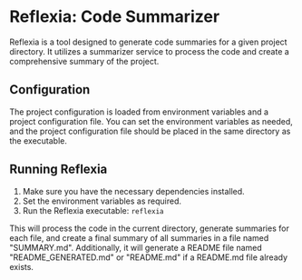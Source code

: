 # Reflexia: Code Summarizer

Reflexia is a tool designed to generate code summaries for a given project directory. It utilizes a summarizer service to process the code and create a comprehensive summary of the project.

## Configuration

The project configuration is loaded from environment variables and a project configuration file. You can set the environment variables as needed, and the project configuration file should be placed in the same directory as the executable.

## Running Reflexia

1. Make sure you have the necessary dependencies installed.
2. Set the environment variables as required.
3. Run the Reflexia executable: `reflexia`

This will process the code in the current directory, generate summaries for each file, and create a final summary of all summaries in a file named "SUMMARY.md". Additionally, it will generate a README file named "README_GENERATED.md" or "README.md" if a README.md file already exists.

